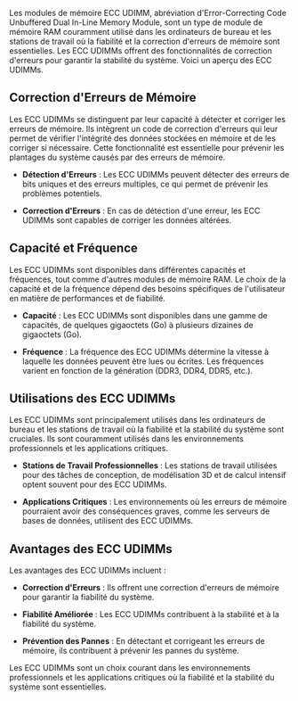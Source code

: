
Les modules de mémoire ECC UDIMM, abréviation d'Error-Correcting Code Unbuffered Dual In-Line Memory Module, sont un type de module de mémoire RAM couramment utilisé dans les ordinateurs de bureau et les stations de travail où la fiabilité et la correction d'erreurs de mémoire sont essentielles. Les ECC UDIMMs offrent des fonctionnalités de correction d'erreurs pour garantir la stabilité du système. Voici un aperçu des ECC UDIMMs.

## Correction d'Erreurs de Mémoire

Les ECC UDIMMs se distinguent par leur capacité à détecter et corriger les erreurs de mémoire. Ils intègrent un code de correction d'erreurs qui leur permet de vérifier l'intégrité des données stockées en mémoire et de les corriger si nécessaire. Cette fonctionnalité est essentielle pour prévenir les plantages du système causés par des erreurs de mémoire.

- **Détection d'Erreurs** : Les ECC UDIMMs peuvent détecter des erreurs de bits uniques et des erreurs multiples, ce qui permet de prévenir les problèmes potentiels.

- **Correction d'Erreurs** : En cas de détection d'une erreur, les ECC UDIMMs sont capables de corriger les données altérées.

## Capacité et Fréquence

Les ECC UDIMMs sont disponibles dans différentes capacités et fréquences, tout comme d'autres modules de mémoire RAM. Le choix de la capacité et de la fréquence dépend des besoins spécifiques de l'utilisateur en matière de performances et de fiabilité.

- **Capacité** : Les ECC UDIMMs sont disponibles dans une gamme de capacités, de quelques gigaoctets (Go) à plusieurs dizaines de gigaoctets (Go).

- **Fréquence** : La fréquence des ECC UDIMMs détermine la vitesse à laquelle les données peuvent être lues ou écrites. Les fréquences varient en fonction de la génération (DDR3, DDR4, DDR5, etc.).

## Utilisations des ECC UDIMMs

Les ECC UDIMMs sont principalement utilisés dans les ordinateurs de bureau et les stations de travail où la fiabilité et la stabilité du système sont cruciales. Ils sont couramment utilisés dans les environnements professionnels et les applications critiques.

- **Stations de Travail Professionnelles** : Les stations de travail utilisées pour des tâches de conception, de modélisation 3D et de calcul intensif optent souvent pour des ECC UDIMMs.

- **Applications Critiques** : Les environnements où les erreurs de mémoire pourraient avoir des conséquences graves, comme les serveurs de bases de données, utilisent des ECC UDIMMs.

## Avantages des ECC UDIMMs

Les avantages des ECC UDIMMs incluent :

- **Correction d'Erreurs** : Ils offrent une correction d'erreurs de mémoire pour garantir la fiabilité du système.

- **Fiabilité Améliorée** : Les ECC UDIMMs contribuent à la stabilité et à la fiabilité du système.

- **Prévention des Pannes** : En détectant et corrigeant les erreurs de mémoire, ils contribuent à prévenir les pannes du système.

Les ECC UDIMMs sont un choix courant dans les environnements professionnels et les applications critiques où la fiabilité et la stabilité du système sont essentielles.


